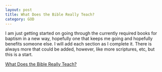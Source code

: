 ```yaml
---
layout: post
title: What Does the Bible Really Teach?
category: GOD
---
```


I am just getting started on going through the currently required books for baptism in a new way, hopefully one that keeps me going and hopefully benefits someone else. I will add each section as I complete it. There is always more that could be added, however, like more scriptures, etc, but this is a start.

[What Does the Bible Really Teach?](https://www.keepandshare.com/doc/8254044/is-this-what-god-purposed?ifr=y)
